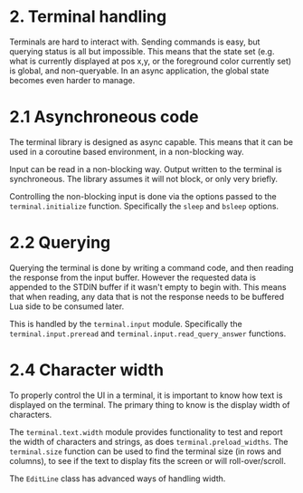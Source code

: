 # 2. Terminal handling

Terminals are hard to interact with. Sending commands is easy, but querying status
is all but impossible. This means that the state set (e.g. what is currently displayed at pos x,y, or the foreground color currently set) is
global, and non-queryable. In an async application, the global state becomes even
harder to manage.

# 2.1 Asynchroneous code

The terminal library is designed as async capable. This means that it can be used
in a coroutine based environment, in a non-blocking way.

Input can be read in a non-blocking way. Output written to the terminal is synchroneous.
The library assumes it will not block, or only very briefly.

Controlling the non-blocking input is done via the options passed to the
`terminal.initialize` function. Specifically the `sleep` and `bsleep` options.


# 2.2 Querying

Querying the terminal is done by writing a command code, and then reading the response
from the input buffer. However the requested data is appended to the STDIN buffer if it wasn't empty
to begin with. This means that when reading, any data that is not the response needs
to be buffered Lua side to be consumed later.

This is handled by the `terminal.input` module. Specifically the `terminal.input.preread` and
`terminal.input.read_query_answer` functions.


# 2.4 Character width

To properly control the UI in a terminal, it is important to know how text is displayed on the terminal.
The primary thing to know is the display width of characters.

The `terminal.text.width` module provides functionality to test and report the width of characters and strings, as does `terminal.preload_widths`. The `terminal.size` function can be used to find the terminal size (in rows and columns), to see if the text to display fits the screen or will roll-over/scroll.

The `EditLine` class has advanced ways of handling width.
